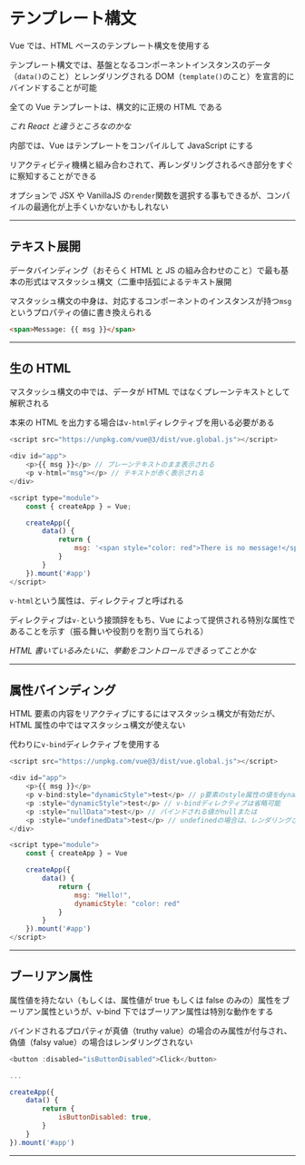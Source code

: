 # テンプレート構文

Vue では、HTML ベースのテンプレート構文を使用する

テンプレート構文では、基盤となるコンポーネントインスタンスのデータ（`data()`のこと）とレンダリングされる DOM（`template()`のこと）を宣言的にバインドすることが可能

全ての Vue テンプレートは、構文的に正規の HTML である

_これ React と違うところなのかな_

内部では、Vue はテンプレートをコンパイルして JavaScript にする

リアクティビティ機構と組み合わされて、再レンダリングされるべき部分をすぐに察知することができる

オプションで JSX や VanillaJS の`render`関数を選択する事もできるが、コンパイルの最適化が上手くいかないかもしれない

---

## テキスト展開

データバインディング（おそらく HTML と JS の組み合わせのこと）で最も基本の形式はマスタッシュ構文（二重中括弧によるテキスト展開

マスタッシュ構文の中身は、対応するコンポーネントのインスタンスが持つ`msg`というプロパティの値に書き換えられる

```html
<span>Message: {{ msg }}</span>
```

---

## 生の HTML

マスタッシュ構文の中では、データが HTML ではなくプレーンテキストとして解釈される

本来の HTML を出力する場合は`v-html`ディレクティブを用いる必要がある

```js
<script src="https://unpkg.com/vue@3/dist/vue.global.js"></script>

<div id="app">
    <p>{{ msg }}</p> // プレーンテキストのまま表示される
    <p v-html="msg"></p> // テキストが赤く表示される
</div>

<script type="module">
    const { createApp } = Vue;

    createApp({
        data() {
            return {
                msg: '<span style="color: red">There is no message!</span>'
            }
        }
    }).mount('#app')
</script>
```

`v-html`という属性は、ディレクティブと呼ばれる

ディレクティブは`v-`という接頭辞をもち、Vue によって提供される特別な属性であることを示す（振る舞いや役割りを割り当てられる）

_HTML 書いているみたいに、挙動をコントロールできるってことかな_

---

## 属性バインディング

HTML 要素の内容をリアクティブにするにはマスタッシュ構文が有効だが、HTML 属性の中ではマスタッシュ構文が使えない

代わりに`v-bind`ディレクティブを使用する

```js
<script src="https://unpkg.com/vue@3/dist/vue.global.js"></script>

<div id="app">
    <p>{{ msg }}</p>
    <p v-bind:style="dynamicStyle">test</p> // p要素のstyle属性の値をdynamicStyleから取得している
    <p :style="dynamicStyle">test</p> // v-bindディレクティブは省略可能
    <p :style="nullData">test</p> // バインドされる値がnullまたは
    <p :style="undefinedData">test</p> // undefinedの場合は、レンダリングされない
</div>

<script type="module">
    const { createApp } = Vue

    createApp({
        data() {
            return {
                msg: "Hello!",
                dynamicStyle: "color: red"
            }
        }
    }).mount('#app')
</script>
```

---

## ブーリアン属性

属性値を持たない（もしくは、属性値が true もしくは false のみの）属性をブーリアン属性というが、v-bind 下ではブーリアン属性は特別な動作をする

バインドされるプロパティが真値（truthy value）の場合のみ属性が付与され、偽値（falsy value）の場合はレンダリングされない

```js
<button :disabled="isButtonDisabled">Click</button>

...

createApp({
    data() {
        return {
            isButtonDisabled: true,
        }
    }
}).mount('#app')
```

---
